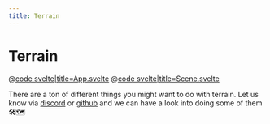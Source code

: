 ```yaml
---
title: Terrain
---
```


<script lang="ts">
import Example from '$examples/terrain/App.svelte'
</script>

# Terrain

<ExampleWrapper playgroundHref="/terrain">
<Example />

<div slot="code">

@[code svelte|title=App.svelte](../../examples/terrain/App.svelte)
@[code svelte|title=Scene.svelte](../../examples/terrain/Scene.svelte)

</div>
</ExampleWrapper>

There are a ton of different things you might want to do with terrain. Let us know via [discord](https://discord.gg/EqUBCfCaGm) or [github](https://github.com/threlte/threlte) and we can have a look into doing some of them 🛠️🗺️
